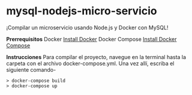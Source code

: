 # mysql-nodejs-micro-servicio

¡Compilar un microservicio usando Node.js y Docker con MySQL!

**Prerrequisitos**
Docker [Install Docker](https://docs.docker.com/engine/installation/)
Docker Compose [Install Docker Compose](https://docs.docker.com/compose/install/)

**Instrucciones**
Para compilar el proyecto, navegue en la terminal hasta la carpeta con el archivo docker-compose.yml.
	Una vez allí, escriba el siguiente comando-

    > docker-compose build
    > docker-compose up